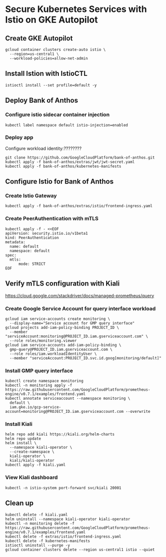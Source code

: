 # Secure Kubernetes Services with Istio on GKE Autopilot

## Create GKE Autopilot

```shell
gcloud container clusters create-auto istio \
  --region=us-central1 \
  --workload-policies=allow-net-admin
```

## Install Istion with IstioCTL

```shell
istioctl install --set profile=default -y
```

## Deploy Bank of Anthos

### Configure istio sidecar container injection

```shell
kubectl label namespace default istio-injection=enabled
```

### Deploy app

Configure workload identity:????????

```shell
git clone https://github.com/GoogleCloudPlatform/bank-of-anthos.git
kubectl apply -f bank-of-anthos/extras/jwt/jwt-secret.yaml
kubectl apply -f bank-of-anthos/kubernetes-manifests
```

## Configure Istio for Bank of Anthos

### Create Istio Gateway

```shell
kubectl apply -f bank-of-anthos/extras/istio/frontend-ingress.yaml
```

### Create PeerAuthentication with mTLS

```shell
kubectl apply -f - <<EOF
apiVersion: security.istio.io/v1beta1
kind: PeerAuthentication
metadata:
  name: default
  namespace: default
spec:
  mtls:
      mode: STRICT
EOF
```

## Verify mTLS configuration with Kiali

<https://cloud.google.com/stackdriver/docs/managed-prometheus/query>

### Create Google Service Account for query interface workload

```shell
gcloud iam service-accounts create monitoring \
  --display-name="Service account for GMP query interface"
gcloud projects add-iam-policy-binding PROJECT_ID \
  --member "serviceAccount:monitoring@PROJECT_ID.iam.gserviceaccount.com" \
  --role roles/monitoring.viewer
gcloud iam service-accounts add-iam-policy-binding \
  gmp-query@PROJECT_ID.iam.gserviceaccount.com \
  --role roles/iam.workloadIdentityUser \
  --member "serviceAccount:PROJECT_ID.svc.id.goog[monitoring/default]"
```

### Install GMP query interface

```shell
kubectl create namespace monitoring
kubectl -n monitoring apply -f https://raw.githubusercontent.com/GoogleCloudPlatform/prometheus-engine/v0.7.1/examples/frontend.yaml
kubectl annotate serviceaccount --namespace monitoring \
  default \
  iam.gke.io/gcp-service-account=monitoring@PROJECT_ID.iam.gserviceaccount.com --overwrite
```

### Install Kiali

```shell
helm repo add kiali https://kiali.org/helm-charts
helm repo update
helm install \
  --namespace kiali-operator \
  --create-namespace \
  kiali-operator \
  kiali/kiali-operator
kubectl apply -f kiali.yaml
```

### View Kiali dashboard

```shell
kubectl -n istio-system port-forward svc/kiali 20001
```

## Clean up

```shell
kubectl delete -f kiali.yaml
helm uninstall --namespace kiali-operator kiali-operator
kubectl -n monitoring delete -f https://raw.githubusercontent.com/GoogleCloudPlatform/prometheus-engine/v0.7.1/examples/frontend.yaml
kubectl delete -f extras/istio/frontend-ingress.yaml
kubectl delete -f kubernetes-manifests
istioctl uninstall --purge -y
gcloud container clusters delete --region us-central1 istio --quiet
```
